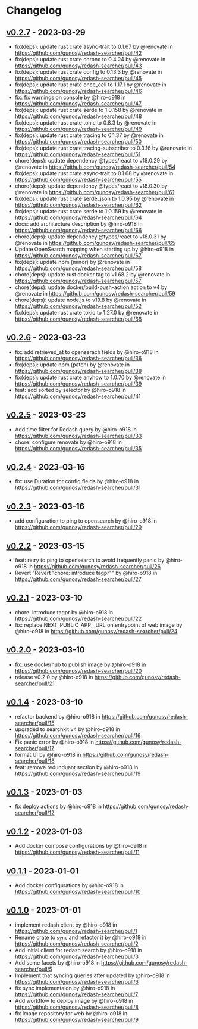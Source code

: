 # Changelog

## [v0.2.7](https://github.com/gunosy/redash-searcher/compare/v0.2.6...v0.2.7) - 2023-03-29
- fix(deps): update rust crate async-trait to 0.1.67 by @renovate in https://github.com/gunosy/redash-searcher/pull/42
- fix(deps): update rust crate chrono to 0.4.24 by @renovate in https://github.com/gunosy/redash-searcher/pull/43
- fix(deps): update rust crate config to 0.13.3 by @renovate in https://github.com/gunosy/redash-searcher/pull/45
- fix(deps): update rust crate once_cell to 1.17.1 by @renovate in https://github.com/gunosy/redash-searcher/pull/46
- fix: fix warnings on console by @hiro-o918 in https://github.com/gunosy/redash-searcher/pull/47
- fix(deps): update rust crate serde to 1.0.158 by @renovate in https://github.com/gunosy/redash-searcher/pull/48
- fix(deps): update rust crate tonic to 0.8.3 by @renovate in https://github.com/gunosy/redash-searcher/pull/49
- fix(deps): update rust crate tracing to 0.1.37 by @renovate in https://github.com/gunosy/redash-searcher/pull/50
- fix(deps): update rust crate tracing-subscriber to 0.3.16 by @renovate in https://github.com/gunosy/redash-searcher/pull/51
- chore(deps): update dependency @types/react to v18.0.29 by @renovate in https://github.com/gunosy/redash-searcher/pull/54
- fix(deps): update rust crate async-trait to 0.1.68 by @renovate in https://github.com/gunosy/redash-searcher/pull/55
- chore(deps): update dependency @types/react to v18.0.30 by @renovate in https://github.com/gunosy/redash-searcher/pull/61
- fix(deps): update rust crate serde_json to 1.0.95 by @renovate in https://github.com/gunosy/redash-searcher/pull/62
- fix(deps): update rust crate serde to 1.0.159 by @renovate in https://github.com/gunosy/redash-searcher/pull/64
- docs: add architecture description by @hiro-o918 in https://github.com/gunosy/redash-searcher/pull/66
- chore(deps): update dependency @types/react to v18.0.31 by @renovate in https://github.com/gunosy/redash-searcher/pull/65
- Update OpenSearch mapping when starting up by @hiro-o918 in https://github.com/gunosy/redash-searcher/pull/67
- fix(deps): update npm (minor) by @renovate in https://github.com/gunosy/redash-searcher/pull/58
- chore(deps): update rust docker tag to v1.68.2 by @renovate in https://github.com/gunosy/redash-searcher/pull/57
- chore(deps): update docker/build-push-action action to v4 by @renovate in https://github.com/gunosy/redash-searcher/pull/59
- chore(deps): update node.js to v19.8 by @renovate in https://github.com/gunosy/redash-searcher/pull/52
- fix(deps): update rust crate tokio to 1.27.0 by @renovate in https://github.com/gunosy/redash-searcher/pull/68

## [v0.2.6](https://github.com/gunosy/redash-searcher/compare/v0.2.5...v0.2.6) - 2023-03-23
- fix: add retrieved_at to openserach fields by @hiro-o918 in https://github.com/gunosy/redash-searcher/pull/36
- fix(deps): update npm (patch) by @renovate in https://github.com/gunosy/redash-searcher/pull/38
- fix(deps): update rust crate anyhow to 1.0.70 by @renovate in https://github.com/gunosy/redash-searcher/pull/39
- feat: add sorted by selector by @hiro-o918 in https://github.com/gunosy/redash-searcher/pull/41

## [v0.2.5](https://github.com/gunosy/redash-searcher/compare/v0.2.4...v0.2.5) - 2023-03-23
- Add time filter for Redash query by @hiro-o918 in https://github.com/gunosy/redash-searcher/pull/33
- chore: configure renovate by @hiro-o918 in https://github.com/gunosy/redash-searcher/pull/35

## [v0.2.4](https://github.com/gunosy/redash-searcher/compare/v0.2.3...v0.2.4) - 2023-03-16
- fix: use Duration for config fields by @hiro-o918 in https://github.com/gunosy/redash-searcher/pull/31

## [v0.2.3](https://github.com/gunosy/redash-searcher/compare/v0.2.2...v0.2.3) - 2023-03-16
- add configuration to ping to opensearch by @hiro-o918 in https://github.com/gunosy/redash-searcher/pull/29

## [v0.2.2](https://github.com/gunosy/redash-searcher/compare/v0.2.1...v0.2.2) - 2023-03-15
- feat: retry to ping to opensearch to avoid frequently panic by @hiro-o918 in https://github.com/gunosy/redash-searcher/pull/26
- Revert "Revert "chore: introduce tagpr"" by @hiro-o918 in https://github.com/gunosy/redash-searcher/pull/27

## [v0.2.1](https://github.com/gunosy/redash-searcher/compare/v0.2.0...v0.2.1) - 2023-03-10
- chore: introduce tagpr by @hiro-o918 in https://github.com/gunosy/redash-searcher/pull/22
- fix: replace NEXT_PUBLIC_APP__URL on entrypoint of web image by @hiro-o918 in https://github.com/gunosy/redash-searcher/pull/24

## [v0.2.0](https://github.com/gunosy/redash-searcher/compare/v0.1.4...v0.2.0) - 2023-03-10
- fix: use dockerhub to publish image by @hiro-o918 in https://github.com/gunosy/redash-searcher/pull/20
- release v0.2.0 by @hiro-o918 in https://github.com/gunosy/redash-searcher/pull/21

## [v0.1.4](https://github.com/gunosy/redash-searcher/compare/v0.1.3...v0.1.4) - 2023-03-10
- refactor backend by @hiro-o918 in https://github.com/gunosy/redash-searcher/pull/15
- upgraded to searchkit v4 by @hiro-o918 in https://github.com/gunosy/redash-searcher/pull/16
- Fix panic error by @hiro-o918 in https://github.com/gunosy/redash-searcher/pull/17
- format UI by @hiro-o918 in https://github.com/gunosy/redash-searcher/pull/18
- feat: remove redunduant section by @hiro-o918 in https://github.com/gunosy/redash-searcher/pull/19

## [v0.1.3](https://github.com/gunosy/redash-searcher/compare/v0.1.2...v0.1.3) - 2023-01-03
- fix deploy actions by @hiro-o918 in https://github.com/gunosy/redash-searcher/pull/12

## [v0.1.2](https://github.com/gunosy/redash-searcher/compare/v0.1.1...v0.1.2) - 2023-01-03
- Add docker compose configurations by @hiro-o918 in https://github.com/gunosy/redash-searcher/pull/11

## [v0.1.1](https://github.com/gunosy/redash-searcher/compare/v0.1.0...v0.1.1) - 2023-01-01
- Add docker configurations by @hiro-o918 in https://github.com/gunosy/redash-searcher/pull/10

## [v0.1.0](https://github.com/gunosy/redash-searcher/commits/v0.1.0) - 2023-01-01
- implement redash client by @hiro-o918 in https://github.com/gunosy/redash-searcher/pull/1
- Rename crate to `sync` and refactor it by @hiro-o918 in https://github.com/gunosy/redash-searcher/pull/2
- Add initial client for redash search by @hiro-o918 in https://github.com/gunosy/redash-searcher/pull/3
- Add some facets by @hiro-o918 in https://github.com/gunosy/redash-searcher/pull/5
- Implement that syncing queries after updated by @hiro-o918 in https://github.com/gunosy/redash-searcher/pull/6
- fix sync implementaion by @hiro-o918 in https://github.com/gunosy/redash-searcher/pull/7
- Add workflow to deploy image by @hiro-o918 in https://github.com/gunosy/redash-searcher/pull/8
- fix image repository for web by @hiro-o918 in https://github.com/gunosy/redash-searcher/pull/9
